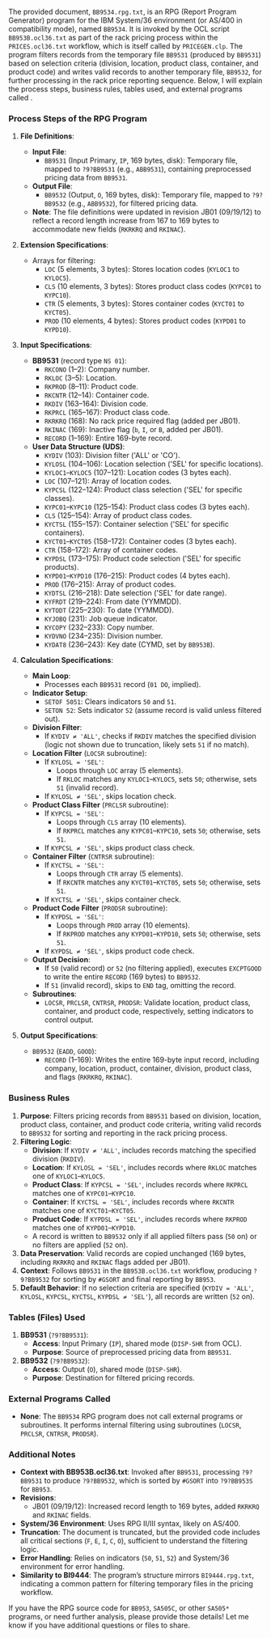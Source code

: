 The provided document, `BB9534.rpg.txt`, is an RPG (Report Program Generator) program for the IBM System/36 environment (or AS/400 in compatibility mode), named `BB9534`. It is invoked by the OCL script `BB953B.ocl36.txt` as part of the rack pricing process within the `PRICES.ocl36.txt` workflow, which is itself called by `PRICEGEN.clp`. The program filters records from the temporary file `BB9531` (produced by `BB9531`) based on selection criteria (division, location, product class, container, and product code) and writes valid records to another temporary file, `BB9532`, for further processing in the rack price reporting sequence. Below, I will explain the process steps, business rules, tables used, and external programs called .

### Process Steps of the RPG Program

1. **File Definitions**:
   - **Input File**:
     - `BB9531` (Input Primary, `IP`, 169 bytes, disk): Temporary file, mapped to `?9?BB9531` (e.g., `ABB9531`), containing preprocessed pricing data from `BB9531`.
   - **Output File**:
     - `BB9532` (Output, `O`, 169 bytes, disk): Temporary file, mapped to `?9?BB9532` (e.g., `ABB9532`), for filtered pricing data.
   - **Note**: The file definitions were updated in revision JB01 (09/19/12) to reflect a record length increase from 167 to 169 bytes to accommodate new fields (`RKRKRQ` and `RKINAC`).

2. **Extension Specifications**:
   - Arrays for filtering:
     - `LOC` (5 elements, 3 bytes): Stores location codes (`KYLOC1` to `KYLOC5`).
     - `CLS` (10 elements, 3 bytes): Stores product class codes (`KYPC01` to `KYPC10`).
     - `CTR` (5 elements, 3 bytes): Stores container codes (`KYCT01` to `KYCT05`).
     - `PROD` (10 elements, 4 bytes): Stores product codes (`KYPD01` to `KYPD10`).

3. **Input Specifications**:
   - **BB9531** (record type `NS 01`):
     - `RKCONO` (1–2): Company number.
     - `RKLOC` (3–5): Location.
     - `RKPROD` (8–11): Product code.
     - `RKCNTR` (12–14): Container code.
     - `RKDIV` (163–164): Division code.
     - `RKPRCL` (165–167): Product class code.
     - `RKRKRQ` (168): No rack price required flag (added per JB01).
     - `RKINAC` (169): Inactive flag (`b`, `I`, or `B`, added per JB01).
     - `RECORD` (1–169): Entire 169-byte record.
   - **User Data Structure (UDS)**:
     - `KYDIV` (103): Division filter ('ALL' or 'CO').
     - `KYLOSL` (104–106): Location selection ('SEL' for specific locations).
     - `KYLOC1`–`KYLOC5` (107–121): Location codes (3 bytes each).
     - `LOC` (107–121): Array of location codes.
     - `KYPCSL` (122–124): Product class selection ('SEL' for specific classes).
     - `KYPC01`–`KYPC10` (125–154): Product class codes (3 bytes each).
     - `CLS` (125–154): Array of product class codes.
     - `KYCTSL` (155–157): Container selection ('SEL' for specific containers).
     - `KYCT01`–`KYCT05` (158–172): Container codes (3 bytes each).
     - `CTR` (158–172): Array of container codes.
     - `KYPDSL` (173–175): Product code selection ('SEL' for specific products).
     - `KYPD01`–`KYPD10` (176–215): Product codes (4 bytes each).
     - `PROD` (176–215): Array of product codes.
     - `KYDTSL` (216–218): Date selection ('SEL' for date range).
     - `KYFRDT` (219–224): From date (YYMMDD).
     - `KYTODT` (225–230): To date (YYMMDD).
     - `KYJOBQ` (231): Job queue indicator.
     - `KYCOPY` (232–233): Copy number.
     - `KYDVNO` (234–235): Division number.
     - `KYDAT8` (236–243): Key date (CYMD, set by `BB953B`).

4. **Calculation Specifications**:
   - **Main Loop**:
     - Processes each `BB9531` record (`01 DO`, implied).
   - **Indicator Setup**:
     - `SETOF 5051`: Clears indicators `50` and `51`.
     - `SETON 52`: Sets indicator `52` (assume record is valid unless filtered out).
   - **Division Filter**:
     - If `KYDIV ≠ 'ALL'`, checks if `RKDIV` matches the specified division (logic not shown due to truncation, likely sets `51` if no match).
   - **Location Filter** (`LOCSR` subroutine):
     - If `KYLOSL = 'SEL'`:
       - Loops through `LOC` array (5 elements).
       - If `RKLOC` matches any `KYLOC1`–`KYLOC5`, sets `50`; otherwise, sets `51` (invalid record).
     - If `KYLOSL ≠ 'SEL'`, skips location check.
   - **Product Class Filter** (`PRCLSR` subroutine):
     - If `KYPCSL = 'SEL'`:
       - Loops through `CLS` array (10 elements).
       - If `RKPRCL` matches any `KYPC01`–`KYPC10`, sets `50`; otherwise, sets `51`.
     - If `KYPCSL ≠ 'SEL'`, skips product class check.
   - **Container Filter** (`CNTRSR` subroutine):
     - If `KYCTSL = 'SEL'`:
       - Loops through `CTR` array (5 elements).
       - If `RKCNTR` matches any `KYCT01`–`KYCT05`, sets `50`; otherwise, sets `51`.
     - If `KYCTSL ≠ 'SEL'`, skips container check.
   - **Product Code Filter** (`PRODSR` subroutine):
     - If `KYPDSL = 'SEL'`:
       - Loops through `PROD` array (10 elements).
       - If `RKPROD` matches any `KYPD01`–`KYPD10`, sets `50`; otherwise, sets `51`.
     - If `KYPDSL ≠ 'SEL'`, skips product code check.
   - **Output Decision**:
     - If `50` (valid record) or `52` (no filtering applied), executes `EXCPTGOOD` to write the entire `RECORD` (169 bytes) to `BB9532`.
     - If `51` (invalid record), skips to `END` tag, omitting the record.
   - **Subroutines**:
     - `LOCSR`, `PRCLSR`, `CNTRSR`, `PRODSR`: Validate location, product class, container, and product code, respectively, setting indicators to control output.

5. **Output Specifications**:
   - `BB9532` (`EADD`, `GOOD`):
     - `RECORD` (1–169): Writes the entire 169-byte input record, including company, location, product, container, division, product class, and flags (`RKRKRQ`, `RKINAC`).

### Business Rules

1. **Purpose**: Filters pricing records from `BB9531` based on division, location, product class, container, and product code criteria, writing valid records to `BB9532` for sorting and reporting in the rack pricing process.
2. **Filtering Logic**:
   - **Division**: If `KYDIV ≠ 'ALL'`, includes records matching the specified division (`RKDIV`).
   - **Location**: If `KYLOSL = 'SEL'`, includes records where `RKLOC` matches one of `KYLOC1`–`KYLOC5`.
   - **Product Class**: If `KYPCSL = 'SEL'`, includes records where `RKPRCL` matches one of `KYPC01`–`KYPC10`.
   - **Container**: If `KYCTSL = 'SEL'`, includes records where `RKCNTR` matches one of `KYCT01`–`KYCT05`.
   - **Product Code**: If `KYPDSL = 'SEL'`, includes records where `RKPROD` matches one of `KYPD01`–`KYPD10`.
   - A record is written to `BB9532` only if all applied filters pass (`50` on) or no filters are applied (`52` on).
3. **Data Preservation**: Valid records are copied unchanged (169 bytes, including `RKRKRQ` and `RKINAC` flags added per JB01).
4. **Context**: Follows `BB9531` in the `BB953B.ocl36.txt` workflow, producing `?9?BB9532` for sorting by `#GSORT` and final reporting by `BB953`.
5. **Default Behavior**: If no selection criteria are specified (`KYDIV = 'ALL'`, `KYLOSL`, `KYPCSL`, `KYCTSL`, `KYPDSL ≠ 'SEL'`), all records are written (`52` on).

### Tables (Files) Used

1. **BB9531** (`?9?BB9531`):
   - **Access**: Input Primary (`IP`), shared mode (`DISP-SHR` from OCL).
   - **Purpose**: Source of preprocessed pricing data from `BB9531`.
2. **BB9532** (`?9?BB9532`):
   - **Access**: Output (`O`), shared mode (`DISP-SHR`).
   - **Purpose**: Destination for filtered pricing records.

### External Programs Called

- **None**: The `BB9534` RPG program does not call external programs or subroutines. It performs internal filtering using subroutines (`LOCSR`, `PRCLSR`, `CNTRSR`, `PRODSR`).

### Additional Notes

- **Context with BB953B.ocl36.txt**: Invoked after `BB9531`, processing `?9?BB9531` to produce `?9?BB9532`, which is sorted by `#GSORT` into `?9?BB953S` for `BB953`.
- **Revisions**:
  - JB01 (09/19/12): Increased record length to 169 bytes, added `RKRKRQ` and `RKINAC` fields.
- **System/36 Environment**: Uses RPG II/III syntax, likely on AS/400.
- **Truncation**: The document is truncated, but the provided code includes all critical sections (`F`, `E`, `I`, `C`, `O`), sufficient to understand the filtering logic.
- **Error Handling**: Relies on indicators (`50`, `51`, `52`) and System/36 environment for error handling.
- **Similarity to BI9444**: The program’s structure mirrors `BI9444.rpg.txt`, indicating a common pattern for filtering temporary files in the pricing workflow.

If you have the RPG source code for `BB953`, `SA505C`, or other `SA505*` programs, or need further analysis, please provide those details! Let me know if you have additional questions or files to share.
